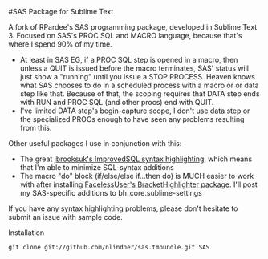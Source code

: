 #SAS Package for Sublime Text

A fork of RPardee's SAS programming package, developed in Sublime Text 3. Focused on SAS's PROC SQL and MACRO language, because that's where I spend 90% of my time. 
- At least in SAS EG, if a PROC SQL step is opened in a macro, then unless a QUIT is issued before the macro terminates, SAS' status will just show a "running" until you issue a STOP PROCESS. Heaven knows what SAS chooses to do in a scheduled process with a macro or or data step like that. Because of that, the scoping requires that DATA step ends with RUN and PROC SQL (and other procs) end with QUIT. 
- I've limited DATA step's begin-capture scope, I don't use data step or the specialized PROCs enough to have seen any problems resulting from this. 

Other useful packages I use in conjunction with this:
- The great [jbrooksuk's Improved​SQL syntax highlighting](https://packagecontrol.io/packages/ImprovedSQL), which means that I'm able to minimize SQL-syntax additions 
- The macro "do" block (if/else/else if...then do) is MUCH easier to work with after installing [FacelessUser's BracketHighlighter package](https://packagecontrol.io/packages/BracketHighlighter). I'll post my SAS-specific additions to bh_core.sublime-settings

If you have any syntax highlighting problems, please don't hesitate to submit an issue with sample code.
 
Installation
```
git clone git://github.com/nlindner/sas.tmbundle.git SAS
```



